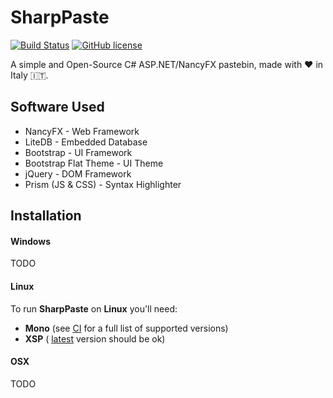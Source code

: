 # SharpPaste
[![Build Status](https://img.shields.io/travis/phonicmouse/SharpPaste.svg?style=flat-square)](https://travis-ci.org/phonicmouse/SharpPaste)
[![GitHub license](https://img.shields.io/badge/license-MIT-blue.svg?style=flat-square)](https://raw.githubusercontent.com/phonicmouse/SharpPaste/master/LICENSE)

A simple and Open-Source C# ASP.NET/NancyFX pastebin, made with :heart: in Italy :it:.

## Software Used
* NancyFX - Web Framework
* LiteDB - Embedded Database
* Bootstrap - UI Framework
* Bootstrap Flat Theme - UI Theme
* jQuery - DOM Framework
* Prism (JS & CSS) - Syntax Highlighter

## Installation
#### Windows
TODO

#### Linux
To run **SharpPaste** on **Linux** you'll need:
* **Mono** (see [CI](https://travis-ci.org/phonicmouse/SharpPaste) for a full list of supported versions)
* **XSP** ( [latest](https://github.com/mono/xsp/blob/master/INSTALL) version should be ok)


#### OSX
TODO
